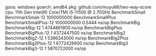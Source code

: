goos: windows
goarch: amd64
pkg: github.com/muyu66/two-way-score
cpu: 11th Gen Intel(R) Core(TM) i5-11500 @ 2.70GHz
BenchmarkSmall
BenchmarkSmall-12               1000000000
BenchmarkSmallPlus
BenchmarkSmallPlus-12           1000000000               0.5444 ns/op
BenchmarkBig
BenchmarkBig-12                        1        4744861900 ns/op
BenchmarkBigPlus
BenchmarkBigPlus-12                    1        4372447500 ns/op
BenchmarkBig2
BenchmarkBig2-12                       1        5396243000 ns/op
BenchmarkBig2Plus
BenchmarkBig2Plus-12                   1        6772426600 ns/op
BenchmarkBig3
BenchmarkBig3-12                       1        5870722000 ns/op
